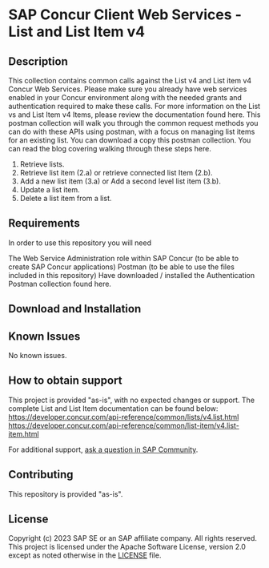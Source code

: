 # SAP Concur Client Web Services - List and List Item v4
<!-- Please include descriptive title -->

<!--- Register repository https://api.reuse.software/register, then add REUSE badge:
[![REUSE status](https://api.reuse.software/badge/github.com/SAP-samples/REPO-NAME)](https://api.reuse.software/info/github.com/SAP-samples/REPO-NAME)
-->

## Description
<!-- Please include SEO-friendly description -->
This collection contains common calls against the List v4 and List item v4 Concur Web Services. Please make sure you already have web services enabled in your Concur environment along with the needed grants and authentication required to make these calls.
For more information on the List vs and List Item v4 Items, please review the documentation found here.
This postman collection will walk you through the common request methods you can do with these APIs using postman, with a focus on managing list items for an existing list. You can download a copy this postman collection. You can read the blog covering walking through these steps here.
1. Retrieve lists.
2. Retrieve list item (2.a) or retrieve connected list Item (2.b).
3. Add a new list item (3.a) or Add a second level list item (3.b).
4. Update a list item.
5. Delete a list item from a list.


## Requirements
In order to use this repository you will need

The Web Service Administration role within SAP Concur (to be able to create SAP Concur applications)
Postman (to be able to use the files included in this repository)
Have downloaded / installed the Authentication Postman collection found here.

## Download and Installation

## Known Issues
<!-- You may simply state "No known issues. -->
No known issues.

## How to obtain support

This project is provided "as-is", with no expected changes or support. The complete List and List Item documentation can be found below:
https://developer.concur.com/api-reference/common/lists/v4.list.html
https://developer.concur.com/api-reference/common/list-item/v4.list-item.html
 
For additional support, [ask a question in SAP Community](https://answers.sap.com/questions/ask.html).

## Contributing
This repository is provided "as-is".

## License
Copyright (c) 2023 SAP SE or an SAP affiliate company. All rights reserved. This project is licensed under the Apache Software License, version 2.0 except as noted otherwise in the [LICENSE](LICENSE) file.
